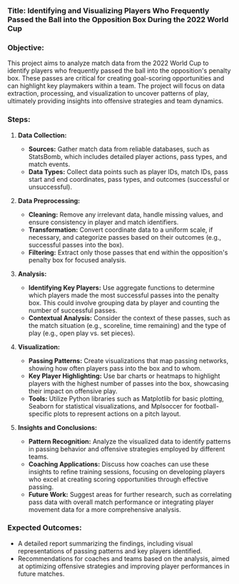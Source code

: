 ### Title: Identifying and Visualizing Players Who Frequently Passed the Ball into the Opposition Box During the 2022 World Cup

### Objective:
This project aims to analyze match data from the 2022 World Cup to identify players who frequently passed the ball into the opposition's penalty box. These passes are critical for creating goal-scoring opportunities and can highlight key playmakers within a team. The project will focus on data extraction, processing, and visualization to uncover patterns of play, ultimately providing insights into offensive strategies and team dynamics.

### Steps:

1. **Data Collection:**
   - **Sources:** Gather match data from reliable databases, such as StatsBomb, which includes detailed player actions, pass types, and match events.
   - **Data Types:** Collect data points such as player IDs, match IDs, pass start and end coordinates, pass types, and outcomes (successful or unsuccessful).

2. **Data Preprocessing:**
   - **Cleaning:** Remove any irrelevant data, handle missing values, and ensure consistency in player and match identifiers.
   - **Transformation:** Convert coordinate data to a uniform scale, if necessary, and categorize passes based on their outcomes (e.g., successful passes into the box).
   - **Filtering:** Extract only those passes that end within the opposition's penalty box for focused analysis.

3. **Analysis:**
   - **Identifying Key Players:** Use aggregate functions to determine which players made the most successful passes into the penalty box. This could involve grouping data by player and counting the number of successful passes.
   - **Contextual Analysis:** Consider the context of these passes, such as the match situation (e.g., scoreline, time remaining) and the type of play (e.g., open play vs. set pieces).

4. **Visualization:**
   - **Passing Patterns:** Create visualizations that map passing networks, showing how often players pass into the box and to whom.
   - **Key Player Highlighting:** Use bar charts or heatmaps to highlight players with the highest number of passes into the box, showcasing their impact on offensive play.
   - **Tools:** Utilize Python libraries such as Matplotlib for basic plotting, Seaborn for statistical visualizations, and Mplsoccer for football-specific plots to represent actions on a pitch layout.

5. **Insights and Conclusions:**
   - **Pattern Recognition:** Analyze the visualized data to identify patterns in passing behavior and offensive strategies employed by different teams.
   - **Coaching Applications:** Discuss how coaches can use these insights to refine training sessions, focusing on developing players who excel at creating scoring opportunities through effective passing.
   - **Future Work:** Suggest areas for further research, such as correlating pass data with overall match performance or integrating player movement data for a more comprehensive analysis.

### Expected Outcomes:
- A detailed report summarizing the findings, including visual representations of passing patterns and key players identified.
- Recommendations for coaches and teams based on the analysis, aimed at optimizing offensive strategies and improving player performances in future matches.
